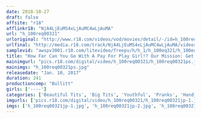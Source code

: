```yaml
---
date: 2018-10-27
draft: false
affsite: "r18"
afflinkr18: "NjA4LjEuMS4xLjAuMC4wLjAuMA"
url: "h_100req00321"
urloriginal: "http://www.r18.com/videos/vod/movies/detail/-/id=h_100req00321"
urlfinal: "http://media.r18.com/track/NjA4LjEuMS4xLjAuMC4wLjAuMA/videos/vod/movies/detail/-/id=h_100req00321"
samplevid: "awspv3001.r18.com/litevideo/freepv/h/h_1/h_100eq321/h_100eq321_dmb_w.mp4"
title: "How Far Can You Go With A Pay For Play Girl!? Our Mission: Get Cute Girls Hot And Horny And Ready For Sex!! 20 Girls/4 Hours"
mainimgurl: "pics.r18.com/digital/video/h_100req00321/h_100req00321ps.jpg"
mainimgs: "h_100req00321ps.jpg"
releasedate: "Jan. 10, 2017"
duration: 241
productioncomp: "Bullitt"
girls: ['----']
categories: ['Beautiful Tits', 'Big Tits', 'Youthful', 'Pranks', 'Handjob', 'Fingering', 'Big Vibrator', 'Over 4 Hours', 'Hi-Def']
imgurls: ['pics.r18.com/digital/video/h_100req00321/h_100req00321jp-1.jpg', 'pics.r18.com/digital/video/h_100req00321/h_100req00321jp-2.jpg', 'pics.r18.com/digital/video/h_100req00321/h_100req00321jp-3.jpg', 'pics.r18.com/digital/video/h_100req00321/h_100req00321jp-4.jpg', 'pics.r18.com/digital/video/h_100req00321/h_100req00321jp-5.jpg', 'pics.r18.com/digital/video/h_100req00321/h_100req00321jp-6.jpg', 'pics.r18.com/digital/video/h_100req00321/h_100req00321jp-7.jpg', 'pics.r18.com/digital/video/h_100req00321/h_100req00321jp-8.jpg', 'pics.r18.com/digital/video/h_100req00321/h_100req00321jp-9.jpg', 'pics.r18.com/digital/video/h_100req00321/h_100req00321jp-10.jpg', 'pics.r18.com/digital/video/h_100req00321/h_100req00321jp-11.jpg', 'pics.r18.com/digital/video/h_100req00321/h_100req00321jp-12.jpg', 'pics.r18.com/digital/video/h_100req00321/h_100req00321jp-13.jpg', 'pics.r18.com/digital/video/h_100req00321/h_100req00321jp-14.jpg', 'pics.r18.com/digital/video/h_100req00321/h_100req00321jp-15.jpg', 'pics.r18.com/digital/video/h_100req00321/h_100req00321jp-16.jpg', 'pics.r18.com/digital/video/h_100req00321/h_100req00321jp-17.jpg', 'pics.r18.com/digital/video/h_100req00321/h_100req00321jp-18.jpg', 'pics.r18.com/digital/video/h_100req00321/h_100req00321jp-19.jpg', 'pics.r18.com/digital/video/h_100req00321/h_100req00321jp-20.jpg']
imgs: ['h_100req00321jp-1.jpg', 'h_100req00321jp-2.jpg', 'h_100req00321jp-3.jpg', 'h_100req00321jp-4.jpg', 'h_100req00321jp-5.jpg', 'h_100req00321jp-6.jpg', 'h_100req00321jp-7.jpg', 'h_100req00321jp-8.jpg', 'h_100req00321jp-9.jpg', 'h_100req00321jp-10.jpg', 'h_100req00321jp-11.jpg', 'h_100req00321jp-12.jpg', 'h_100req00321jp-13.jpg', 'h_100req00321jp-14.jpg', 'h_100req00321jp-15.jpg', 'h_100req00321jp-16.jpg', 'h_100req00321jp-17.jpg', 'h_100req00321jp-18.jpg', 'h_100req00321jp-19.jpg', 'h_100req00321jp-20.jpg']
---
```

